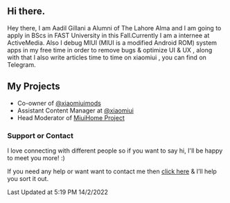 ## Hi there. 

Hey there, I am Aadil Gillani a Alumni of The Lahore Alma and I am going to apply in BScs in FAST University in this Fall.Currently I am a internee at ActiveMedia. Also I debug MIUI (MIUI is a modified Android ROM) system apps in my free time in order to remove bugs & optimize UI & UX , along with that I also write articles time to time on xiaomiui , you can find on Telegram.

## My Projects

- Co-owner of [@xiaomiuimods](t.me/xiaomiuimods)
- Assistant Content Manager at [@xiaomiui](t.me/xiaomiui) 
- Head Moderator of [MiuiHome Project](t.me/miuihome_xposed) 


### Support or Contact

I love connecting with different people so if you want to say hi, I'll be happy to meet you more! :) 

If you need any help or want want to contact me then [click here](https://t.me/aadilgillani) & I’ll help you sort it out.


Last Updated at 5:19 PM 14/2/2022 
